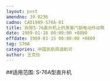 ```yaml
---
layout: post
amendno: 39-0236
cadno: CAD1989-S76A-01
title: 拆除S-76直升机上的旅客门锁电动作动筒
date: 1989-01-10 00:00:00 +0800
effdate: 1989-01-15 00:00:00 +0800
tag: S76A
categories: 中国民航局适航司
author: 王克俭
---
```


##适用范围:
S-76A型直升机

